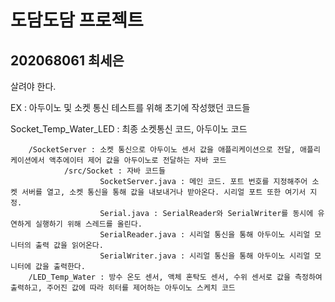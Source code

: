 # 도담도담 프로젝트

## 202068061 최세은

살려야 한다.



EX : 아두이노 및 소켓 통신 테스트를 위해 초기에 작성했던 코드들

Socket_Temp_Water_LED : 최종 소켓통신 코드, 아두이노 코드

        /SocketServer : 소켓 통신으로 아두이노 센서 값을 애플리케이션으로 전달, 애플리케이션에서 액추에이터 제어 값을 아두이노로 전달하는 자바 코드
                /src/Socket : 자바 코드들
                        SocketServer.java : 메인 코드. 포트 번호를 지정해주어 소켓 서버를 열고, 소켓 통신을 통해 값을 내보내거나 받아온다. 시리얼 포트 또한 여기서 지정.
                        Serial.java : SerialReader와 SerialWriter를 동시에 유연하게 실행하기 위해 스레드를 올린다.
                        SerialReader.java : 시리얼 통신을 통해 아두이노 시리얼 모니터의 출력 값을 읽어온다.
                        SerialWriter.java : 시리얼 통신을 통해 아두이노 시리얼 모니터에 값을 출력한다.
        /LED_Temp_Water : 방수 온도 센서, 액체 혼탁도 센서, 수위 센서로 값을 측정하여 출력하고, 주어진 값에 따라 히터를 제어하는 아두이노 스케치 코드
